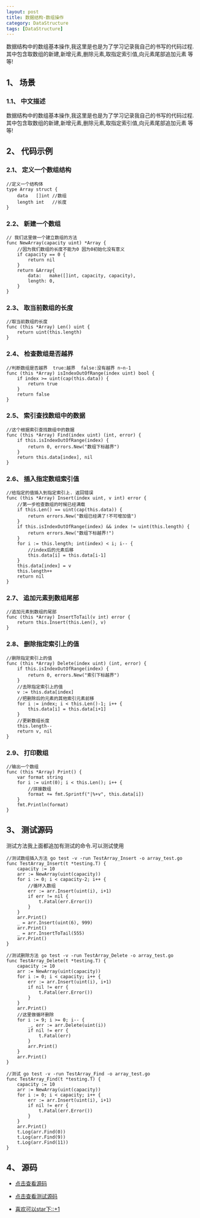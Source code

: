 ```yaml
---
layout: post
title: 数据结构-数组操作
category: DataStructure
tags: [DataStructure]
---
```

数据结构中的数组基本操作,我这里是也是为了学习记录我自己的书写的代码过程.其中包含取数组的新建,新增元素,删除元素,取指定索引值,向元素尾部追加元素 等等!

## 1、 场景 

### 1.1、 中文描述

数据结构中的数组基本操作,我这里是也是为了学习记录我自己的书写的代码过程.其中包含取数组的新建,新增元素,删除元素,取指定索引值,向元素尾部追加元素 等等!

## 2、 代码示例

### 2.1、 定义一个数组结构

```golang
//定义一个结构体
type Array struct {
	data   []int //数组
	length int   //长度
}
```
### 2.2、 新建一个数组

```golang
// 我们这里做一个建立数组的方法
func NewArray(capacity uint) *Array {
	//因为我们数组的长度不能为0 因为0初始化没有意义
	if capacity == 0 {
		return nil
	}
	return &Array{
		data:   make([]int, capacity, capacity),
		length: 0,
	}
}
```

### 2.3、 取当前数组的长度

```golang
//取当前数组的长度
func (this *Array) Len() uint {
	return uint(this.length)
}
```

### 2.4、 检查数组是否越界

```golang
//判断数组是否越界  true:越界  false:没有越界 n~n-1
func (this *Array) isIndexOutOfRange(index uint) bool {
	if index >= uint(cap(this.data)) {
		return true
	}
	return false
}

```

### 2.5、 索引查找数组中的数据

```golang
//这个根据索引查找数组中的数据
func (this *Array) Find(index uint) (int, error) {
	if this.isIndexOutOfRange(index) {
		return 0, errors.New("数组下标越界")
	}
	return this.data[index], nil
}
```

### 2.6、 插入指定数组索引值

```golang
//给指定的值插入到指定索引上. 返回错误
func (this *Array) Insert(index uint, v int) error {
	//第一步检查数组的时候已经满载
	if this.Len() == uint(cap(this.data)) {
		return errors.New("数组已经满了!不可增加值")
	}
	if this.isIndexOutOfRange(index) && index != uint(this.length) {
		return errors.New("数组下标越界!")
	}
	for i := this.length; int(index) < i; i-- {
		//index后的元素后移
		this.data[i] = this.data[i-1]
	}
	this.data[index] = v
	this.length++
	return nil
}
```

### 2.7、 追加元素到数组尾部

```golang
//追加元素到数组的尾部
func (this *Array) InsertToTail(v int) error {
	return this.Insert(this.Len(), v)
}
```

### 2.8、 删除指定索引上的值

```golang
//删除指定索引上的值
func (this *Array) Delete(index uint) (int, error) {
	if this.isIndexOutOfRange(index) {
		return 0, errors.New("索引下标越界")
	}
	//去除指定索引上的值
	v := this.data[index]
	//把删除后的元素的其他索引元素前移
	for i := index; i < this.Len()-1; i++ {
		this.data[i] = this.data[i+1]
	}
	//更新数组长度
	this.length--
	return v, nil
}

```

### 2.9、 打印数组

```golang
//输出一个数组
func (this *Array) Print() {
	var format string
	for i := uint(0); i < this.Len(); i++ {
		//拼接数组
		format += fmt.Sprintf("|%+v", this.data[i])
	}
	fmt.Println(format)
}
```

## 3、 测试源码

测试方法我上面都追加有测试的命令.可以测试使用

```golang
//测试数组插入方法 go test -v -run TestArray_Insert -o array_test.go
func TestArray_Insert(t *testing.T) {
	capacity := 10
	arr := NewArray(uint(capacity))
	for i := 0; i < capacity-2; i++ {
		//循环入数组
		err := arr.Insert(uint(i), i+1)
		if err != nil {
			t.Fatal(err.Error())
		}
	}
	arr.Print()
	_ = arr.Insert(uint(6), 999)
	arr.Print()
	_ = arr.InsertToTail(555)
	arr.Print()
}

//测试删除方法 go test -v -run TestArray_Delete -o array_test.go
func TestArray_Delete(t *testing.T) {
	capacity := 10
	arr := NewArray(uint(capacity))
	for i := 0; i < capacity; i++ {
		err := arr.Insert(uint(i), i+1)
		if nil != err {
			t.Fatal(err.Error())
		}
	}
	arr.Print()
	//这里做循环删除
	for i := 9; i >= 0; i-- {
		_, err := arr.Delete(uint(i))
		if nil != err {
			t.Fatal(err)
		}
		arr.Print()
	}
	arr.Print()
}

//测试 go test -v -run TestArray_Find -o array_test.go
func TestArray_Find(t *testing.T) {
	capacity := 10
	arr := NewArray(uint(capacity))
	for i := 0; i < capacity; i++ {
		err := arr.Insert(uint(i), i+1)
		if nil != err {
			t.Fatal(err.Error())
		}
	}
	arr.Print()
	t.Log(arr.Find(0))
	t.Log(arr.Find(9))
	t.Log(arr.Find(11))
}
```


## 4、 源码

* [点击查看源码](https://github.com/selfjt/algorithm/blob/master/golang/array/array.go "数组")

* [点击查看测试源码](https://github.com/selfjt/algorithm/blob/master/golang/array/array_test.go "数组test")

* [喜欢可以star下::+1](https://github.com/selfjt/algorithm "star")
